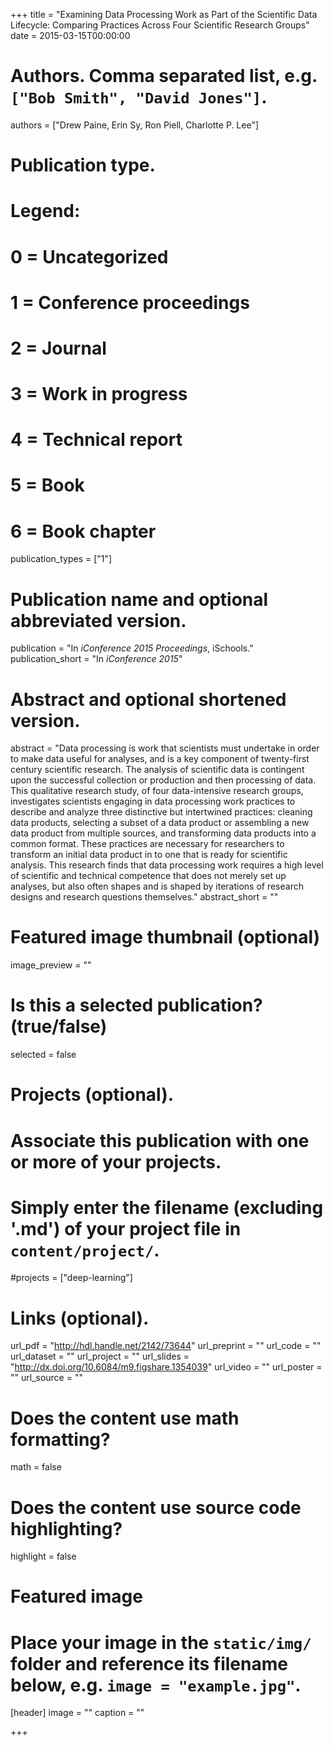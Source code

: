 +++
title = "Examining Data Processing Work as Part of the Scientific Data Lifecycle: Comparing Practices Across Four Scientific Research Groups"
date = 2015-03-15T00:00:00

# Authors. Comma separated list, e.g. `["Bob Smith", "David Jones"]`.
authors = ["Drew Paine, Erin Sy, Ron Piell, Charlotte P. Lee"]

# Publication type.
# Legend:
# 0 = Uncategorized
# 1 = Conference proceedings
# 2 = Journal
# 3 = Work in progress
# 4 = Technical report
# 5 = Book
# 6 = Book chapter
publication_types = ["1"]

# Publication name and optional abbreviated version.
publication = "In *iConference 2015 Proceedings*, iSchools."
publication_short = "In *iConference 2015*"

# Abstract and optional shortened version.
abstract = "Data processing is work that scientists must undertake in order to make data useful for analyses, and is a key component of twenty-first century scientific research. The analysis of scientific data is contingent upon the successful collection or production and then processing of data. This qualitative research study, of four data-intensive research groups, investigates scientists engaging in data processing work practices to describe and analyze three distinctive but intertwined practices: cleaning data products, selecting a subset of a data product or assembling a new data product from multiple sources, and transforming data products into a common format. These practices are necessary for researchers to transform an initial data product in to one that is ready for scientific analysis. This research finds that data processing work requires a high level of scientific and technical competence that does not merely set up analyses, but also often shapes and is shaped by iterations of research designs and research questions themselves."
abstract_short = ""

# Featured image thumbnail (optional)
image_preview = ""

# Is this a selected publication? (true/false)
selected = false

# Projects (optional).
#   Associate this publication with one or more of your projects.
#   Simply enter the filename (excluding '.md') of your project file in `content/project/`.
#projects = ["deep-learning"]

# Links (optional).
url_pdf = "http://hdl.handle.net/2142/73644"
url_preprint = ""
url_code = ""
url_dataset = ""
url_project = ""
url_slides = "http://dx.doi.org/10.6084/m9.figshare.1354039"
url_video = ""
url_poster = ""
url_source = ""

# Does the content use math formatting?
math = false

# Does the content use source code highlighting?
highlight = false

# Featured image
# Place your image in the `static/img/` folder and reference its filename below, e.g. `image = "example.jpg"`.
[header]
image = ""
caption = ""

+++
